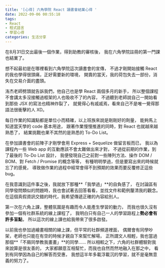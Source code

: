 ```yaml
---
title: '[心得] 六角學院 React 讀書會結業心得 '
date: 2022-09-06 00:55:18
tags: 
- React
- 程式語言
- 學習心得
categories: 生活分享
---
```

在8月31日交出最後一個作業，得到助教的審核後，
我在六角學院註冊的第一門課也結業了。

想不起最初是在哪裡看到六角學院這次讀書會的宣傳，
不過才剛開始接觸 React 的我也學得很頭痛，正好需要新的環境，
開賣的當天，我的荷包失去一部份，消失在交易介面的盡頭。
<!-- more -->
洧杰老師劈頭就告訴我們，他自己也是學 React 兩個多月的新手，
所以整個課程不會講太多沒接觸過框架的人也吸收不了的內容，
不過聽到老師說自己一開始看到那些 JSX 的寫法也精神炸裂了，
就覺得心有戚戚焉，看來自己不是唯一覺得那語法很衝擊的人 XD。

每日作業的知識點都是單位小而精確，以上班族來說是剛剛好的劑量，
能夠馬上知道當天學的 code 基本用途，
跟著作業慢慢推進的同時，對 React 也就越來越熟悉了，
結業挑戰也果不其然的是熟悉的 To-Do List。

在參加讀書會的前陣子才剛學會用 Express + Sequelize 做留言板而已，
我以為課程內一些 Web app 的互動應該不會太難做出來才對，
不過從前期的作業，到了最後的 To-Do List 設計，
我便發現自己之前對一些陣列方法、操作 DOM / BOM、對 Fetch / Promise 的概念等等，
有種明明學過，但是要寫出來的時候就忘了的感覺，
導致做作業的過程中經常會得不到預期的效果而要反覆修正這些 bug。

在我意識到這件事之後，我就放下那種**「我學過」**的自負感了，
在討論區有同學發問類似的問題時，我也會試著去回答看看，並找文件和範例釐清我的觀念。
在這個真假資訊交錯的時代，我希望傳遞正確的內容給別人。

第一次在六角上課，整體氛圍是有趣而令人能產生學習的動力，
而我也很久沒有參加一個有社群系統的線上課程了，
我明白只有自己一人的學習路程上**勢必會有許多盲點**，
所以這次的線上課也給我帶來了很多啟發。

以前我也參加過繪畫相關的線上課，但平常的社群頻道裡面，
偶爾會有同學吵架，老師也只能在有空的時候才親自下來幫忙解場，
正所謂文人相輕，我也當過那個**「不屑同學教我畫畫」**的同學......
所以相較之下，六角的社群體驗對我來說算是很友善的，
大家都願意互相幫忙，而我也自然而然地融入在那之中，
看到有同學因為自己的解答而受惠，
我想這半年多載浮載沉的學習，就不是毫無意義的努力了。